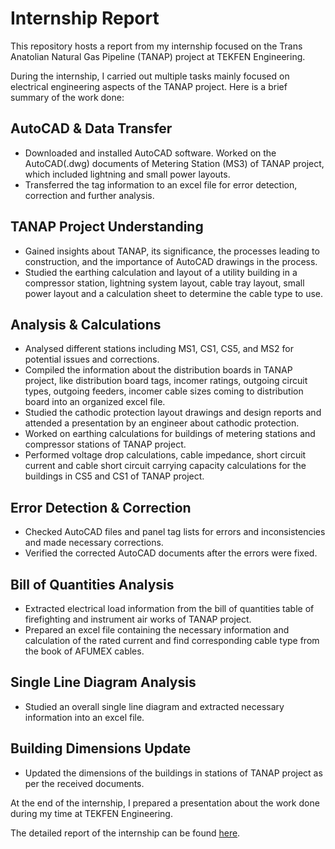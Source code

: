 # Internship Report

This repository hosts a report from my internship focused on the Trans Anatolian Natural Gas Pipeline (TANAP) project at TEKFEN Engineering.

During the internship, I carried out multiple tasks mainly focused on electrical engineering aspects of the TANAP project. Here is a brief summary of the work done:

## AutoCAD & Data Transfer

- Downloaded and installed AutoCAD software. Worked on the AutoCAD(.dwg) documents of Metering Station (MS3) of TANAP project, which included lightning and small power layouts. 
- Transferred the tag information to an excel file for error detection, correction and further analysis.

## TANAP Project Understanding

- Gained insights about TANAP, its significance, the processes leading to construction, and the importance of AutoCAD drawings in the process.
- Studied the earthing calculation and layout of a utility building in a compressor station, lightning system layout, cable tray layout, small power layout and a calculation sheet to determine the cable type to use.

## Analysis & Calculations

- Analysed different stations including MS1, CS1, CS5, and MS2 for potential issues and corrections.
- Compiled the information about the distribution boards in TANAP project, like distribution board tags, incomer ratings, outgoing circuit types, outgoing feeders, incomer cable sizes coming to distribution board into an organized excel file.
- Studied the cathodic protection layout drawings and design reports and attended a presentation by an engineer about cathodic protection.
- Worked on earthing calculations for buildings of metering stations and compressor stations of TANAP project.
- Performed voltage drop calculations, cable impedance, short circuit current and cable short circuit carrying capacity calculations for the buildings in CS5 and CS1 of TANAP project.

## Error Detection & Correction

- Checked AutoCAD files and panel tag lists for errors and inconsistencies and made necessary corrections.
- Verified the corrected AutoCAD documents after the errors were fixed.

## Bill of Quantities Analysis

- Extracted electrical load information from the bill of quantities table of firefighting and instrument air works of TANAP project.
- Prepared an excel file containing the necessary information and calculation of the rated current and find corresponding cable type from the book of AFUMEX cables.

## Single Line Diagram Analysis

- Studied an overall single line diagram and extracted necessary information into an excel file.

## Building Dimensions Update

- Updated the dimensions of the buildings in stations of TANAP project as per the received documents.

At the end of the internship, I prepared a presentation about the work done during my time at TEKFEN Engineering. 

The detailed report of the internship can be found [here](/report.pdf).

